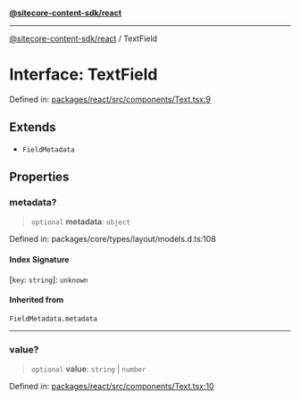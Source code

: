 [**@sitecore-content-sdk/react**](../README.md)

***

[@sitecore-content-sdk/react](../README.md) / TextField

# Interface: TextField

Defined in: [packages/react/src/components/Text.tsx:9](https://github.com/Sitecore/xmc-jss-dev/blob/35056f84fa747509971da5c424c6da14ea501376/packages/react/src/components/Text.tsx#L9)

## Extends

- `FieldMetadata`

## Properties

### metadata?

> `optional` **metadata**: `object`

Defined in: packages/core/types/layout/models.d.ts:108

#### Index Signature

\[`key`: `string`\]: `unknown`

#### Inherited from

`FieldMetadata.metadata`

***

### value?

> `optional` **value**: `string` \| `number`

Defined in: [packages/react/src/components/Text.tsx:10](https://github.com/Sitecore/xmc-jss-dev/blob/35056f84fa747509971da5c424c6da14ea501376/packages/react/src/components/Text.tsx#L10)
